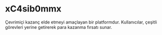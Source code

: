 # xC4sib0mmx
Çevrimiçi kazanç elde etmeyi amaçlayan bir platformdur. Kullanıcılar, çeşitli görevleri yerine getirerek para kazanma fırsatı sunar.
